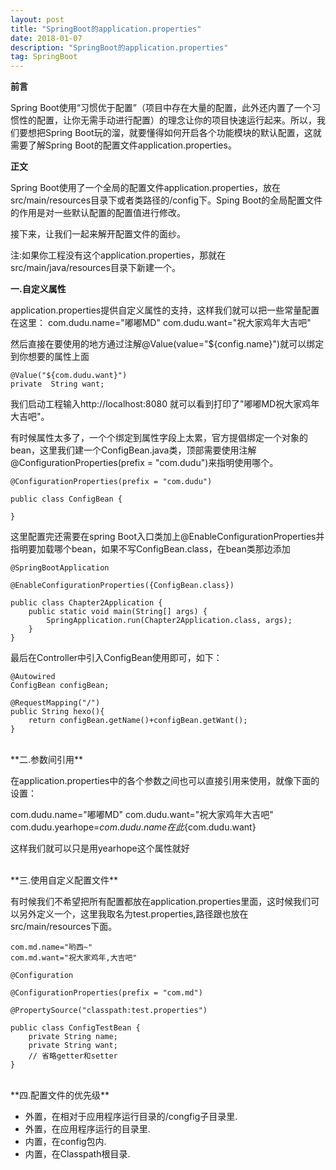 ```yaml
---
layout: post
title: "SpringBoot的application.properties"
date: 2018-01-07
description: "SpringBoot的application.properties"
tag: SpringBoot
---
```


**前言**

Spring Boot使用“习惯优于配置”（项目中存在大量的配置，此外还内置了一个习惯性的配置，让你无需手动进行配置）的理念让你的项目快速运行起来。所以，我们要想把Spring Boot玩的溜，就要懂得如何开启各个功能模块的默认配置，这就需要了解Spring Boot的配置文件application.properties。

**正文**

Spring Boot使用了一个全局的配置文件application.properties，放在src/main/resources目录下或者类路径的/config下。Sping Boot的全局配置文件的作用是对一些默认配置的配置值进行修改。

接下来，让我们一起来解开配置文件的面纱。

注:如果你工程没有这个application.properties，那就在src/main/java/resources目录下新建一个。

**一.自定义属性**


application.properties提供自定义属性的支持，这样我们就可以把一些常量配置在这里：
com.dudu.name="嘟嘟MD"
com.dudu.want="祝大家鸡年大吉吧"

然后直接在要使用的地方通过注解@Value(value="${config.name}")就可以绑定到你想要的属性上面

```
@Value("${com.dudu.want}")
private  String want;
```


我们启动工程输入http://localhost:8080 就可以看到打印了"嘟嘟MD祝大家鸡年大吉吧"。

有时候属性太多了，一个个绑定到属性字段上太累，官方提倡绑定一个对象的bean，这里我们建一个ConfigBean.java类，顶部需要使用注解@ConfigurationProperties(prefix = "com.dudu")来指明使用哪个。

```
@ConfigurationProperties(prefix = "com.dudu")

public class ConfigBean {
    
}
```

这里配置完还需要在spring Boot入口类加上@EnableConfigurationProperties并指明要加载哪个bean，如果不写ConfigBean.class，在bean类那边添加

```
@SpringBootApplication

@EnableConfigurationProperties({ConfigBean.class})

public class Chapter2Application {
    public static void main(String[] args) {
        SpringApplication.run(Chapter2Application.class, args);
    }
}
```


最后在Controller中引入ConfigBean使用即可，如下：

```
@Autowired
ConfigBean configBean;

@RequestMapping("/")
public String hexo(){
	return configBean.getName()+configBean.getWant();
}
```

<br>
**二.参数间引用**

在application.properties中的各个参数之间也可以直接引用来使用，就像下面的设置：

com.dudu.name="嘟嘟MD"
com.dudu.want="祝大家鸡年大吉吧"
com.dudu.yearhope=${com.dudu.name}在此${com.dudu.want}

这样我们就可以只是用yearhope这个属性就好

<BR>
**三.使用自定义配置文件**

有时候我们不希望把所有配置都放在application.properties里面，这时候我们可以另外定义一个，这里我取名为test.properties,路径跟也放在src/main/resources下面。

```
com.md.name="哟西~"
com.md.want="祝大家鸡年,大吉吧"

@Configuration

@ConfigurationProperties(prefix = "com.md") 

@PropertySource("classpath:test.properties")

public class ConfigTestBean {
    private String name;
    private String want;
    // 省略getter和setter
}
```

<br>
**四.配置文件的优先级**

* 外置，在相对于应用程序运行目录的/congfig子目录里.<br>
* 外置，在应用程序运行的目录里.<br>
* 内置，在config包内.<br>
* 内置，在Classpath根目录.<br>








